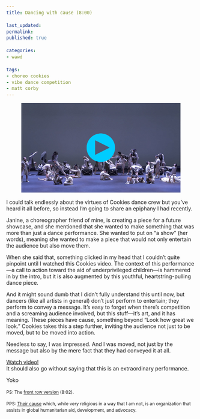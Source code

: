 ```yaml
---
title: Dancing with cause (8:00)

last_updated: 
permalink: 
published: true

categories:
- wawd

tags:
- choreo cookies
- vibe dance competition
- matt corby
---
```


<figure>
    <a href="http://www.youtube.com/watch?v=sy4Ogh4TEuI"><img src="/assets/images/2015-01-28-cookies_dancing_with_cause.jpg" alt="A still from a Youtube dance competition video. Choreo Cookies is on stage, in their start position. Everyone is still, in the middle of doing something different. the vibe is lilac."></a>
</figure>

I could talk endlessly about the virtues of Cookies dance crew but you’ve heard it all before, so instead I’m going to share an epiphany I had recently.

Janine, a choreographer friend of mine, is creating a piece for a future showcase, and she mentioned that she wanted to make something that was more than just a dance performance. She wanted to put on “a show” (her words), meaning she wanted to make a piece that would not only entertain the audience but also move them.

When she said that, something clicked in my head that I couldn’t quite pinpoint until I watched this Cookies video. The context of this performance—a call to action toward the aid of underprivileged children—is hammered in by the intro, but it is also augmented by this youthful, heartstring-pulling dance piece.

And it might sound dumb that I didn’t fully understand this until now, but dancers (like all artists in general) don’t just perform to entertain; they perform to convey a message. It’s easy to forget when there’s competition and a screaming audience involved, but this stuff—it’s art, and it has meaning. These pieces have cause, something beyond “Look how great we look.” Cookies takes this a step further, inviting the audience not just to be moved, but to be moved into action.

Needless to say, I was impressed. And I was moved, not just by the message but also by the mere fact that they had conveyed it at all.

[Watch video!](http://www.youtube.com/watch?v=sy4Ogh4TEuI)  
It should also go without saying that this is an extraordinary performance.

Yoko

<small>PS: The [front row version](http://www.youtube.com/watch?v=20jOA_gEjvk) (8:02).</small>

<small>PPS: [Their cause](http://www.worldvision.org/) which, while very religious in a way that I am not, is an organization that assists in global humanitarian aid, development, and advocacy.</small>